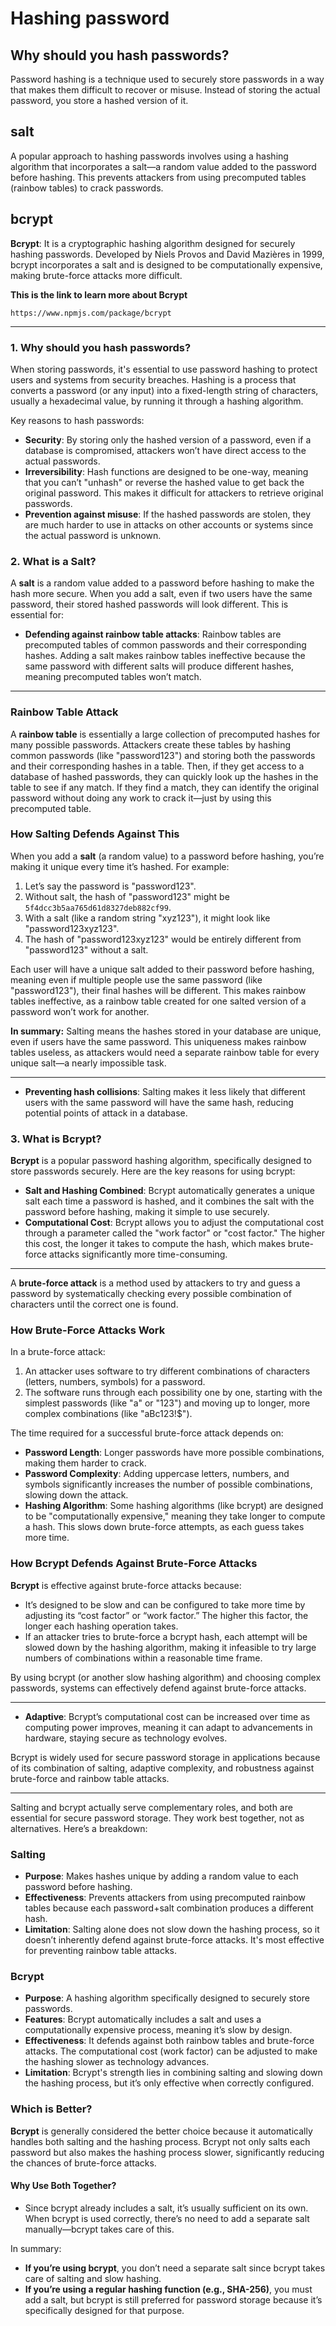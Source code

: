 # Hashing password

## Why should you hash passwords?

Password hashing is a technique used to securely store passwords in a way that makes them difficult to recover or misuse. Instead of storing the actual password, you store a hashed version of it. 

## salt

A popular approach to hashing passwords involves using a hashing algorithm that incorporates a salt—a random value added to the password before hashing. This prevents attackers from using precomputed tables (rainbow tables) to crack passwords.

## bcrypt

**Bcrypt**: It is a cryptographic hashing algorithm designed for securely hashing passwords. Developed by Niels Provos and David Mazières in 1999, bcrypt incorporates a salt and is designed to be computationally expensive, making brute-force attacks more difficult.

**This is the link to learn more about Bcrypt**
```link
https://www.npmjs.com/package/bcrypt
```
---


### 1. **Why should you hash passwords?**

When storing passwords, it's essential to use password hashing to protect users and systems from security breaches. Hashing is a process that converts a password (or any input) into a fixed-length string of characters, usually a hexadecimal value, by running it through a hashing algorithm. 

Key reasons to hash passwords:
   - **Security**: By storing only the hashed version of a password, even if a database is compromised, attackers won’t have direct access to the actual passwords.
   - **Irreversibility**: Hash functions are designed to be one-way, meaning that you can’t "unhash" or reverse the hashed value to get back the original password. This makes it difficult for attackers to retrieve original passwords.
   - **Prevention against misuse**: If the hashed passwords are stolen, they are much harder to use in attacks on other accounts or systems since the actual password is unknown.

### 2. **What is a Salt?**

A **salt** is a random value added to a password before hashing to make the hash more secure. When you add a salt, even if two users have the same password, their stored hashed passwords will look different. This is essential for:
   - **Defending against rainbow table attacks**: Rainbow tables are precomputed tables of common passwords and their corresponding hashes. Adding a salt makes rainbow tables ineffective because the same password with different salts will produce different hashes, meaning precomputed tables won’t match.

---


### Rainbow Table Attack

A **rainbow table** is essentially a large collection of precomputed hashes for many possible passwords. Attackers create these tables by hashing common passwords (like "password123") and storing both the passwords and their corresponding hashes in a table. Then, if they get access to a database of hashed passwords, they can quickly look up the hashes in the table to see if any match. If they find a match, they can identify the original password without doing any work to crack it—just by using this precomputed table.

### How Salting Defends Against This
When you add a **salt** (a random value) to a password before hashing, you’re making it unique every time it’s hashed. For example:
1. Let’s say the password is "password123".
2. Without salt, the hash of "password123" might be `5f4dcc3b5aa765d61d8327deb882cf99`.
3. With a salt (like a random string "xyz123"), it might look like "password123xyz123".
4. The hash of "password123xyz123" would be entirely different from "password123" without a salt.

Each user will have a unique salt added to their password before hashing, meaning even if multiple people use the same password (like "password123"), their final hashes will be different. This makes rainbow tables ineffective, as a rainbow table created for one salted version of a password won’t work for another. 

**In summary:** Salting means the hashes stored in your database are unique, even if users have the same password. This uniqueness makes rainbow tables useless, as attackers would need a separate rainbow table for every unique salt—a nearly impossible task.

---

   - **Preventing hash collisions**: Salting makes it less likely that different users with the same password will have the same hash, reducing potential points of attack in a database.

### 3. **What is Bcrypt?**

**Bcrypt** is a popular password hashing algorithm, specifically designed to store passwords securely. Here are the key reasons for using bcrypt:
   - **Salt and Hashing Combined**: Bcrypt automatically generates a unique salt each time a password is hashed, and it combines the salt with the password before hashing, making it simple to use securely.
   - **Computational Cost**: Bcrypt allows you to adjust the computational cost through a parameter called the "work factor" or "cost factor." The higher this cost, the longer it takes to compute the hash, which makes brute-force attacks significantly more time-consuming.

---

A **brute-force attack** is a method used by attackers to try and guess a password by systematically checking every possible combination of characters until the correct one is found. 

### How Brute-Force Attacks Work
In a brute-force attack:
1. An attacker uses software to try different combinations of characters (letters, numbers, symbols) for a password.
2. The software runs through each possibility one by one, starting with the simplest passwords (like "a" or "123") and moving up to longer, more complex combinations (like "aBc123!$").

The time required for a successful brute-force attack depends on:
- **Password Length**: Longer passwords have more possible combinations, making them harder to crack.
- **Password Complexity**: Adding uppercase letters, numbers, and symbols significantly increases the number of possible combinations, slowing down the attack.
- **Hashing Algorithm**: Some hashing algorithms (like bcrypt) are designed to be "computationally expensive," meaning they take longer to compute a hash. This slows down brute-force attempts, as each guess takes more time.

### How Bcrypt Defends Against Brute-Force Attacks
**Bcrypt** is effective against brute-force attacks because:
- It’s designed to be slow and can be configured to take more time by adjusting its “cost factor” or “work factor.” The higher this factor, the longer each hashing operation takes.
- If an attacker tries to brute-force a bcrypt hash, each attempt will be slowed down by the hashing algorithm, making it infeasible to try large numbers of combinations within a reasonable time frame.

By using bcrypt (or another slow hashing algorithm) and choosing complex passwords, systems can effectively defend against brute-force attacks.

---

   - **Adaptive**: Bcrypt’s computational cost can be increased over time as computing power improves, meaning it can adapt to advancements in hardware, staying secure as technology evolves.

Bcrypt is widely used for secure password storage in applications because of its combination of salting, adaptive complexity, and robustness against brute-force and rainbow table attacks.


---

Salting and bcrypt actually serve complementary roles, and both are essential for secure password storage. They work best together, not as alternatives. Here’s a breakdown:

### Salting
- **Purpose**: Makes hashes unique by adding a random value to each password before hashing.
- **Effectiveness**: Prevents attackers from using precomputed rainbow tables because each password+salt combination produces a different hash.
- **Limitation**: Salting alone does not slow down the hashing process, so it doesn’t inherently defend against brute-force attacks. It's most effective for preventing rainbow table attacks.

### Bcrypt
- **Purpose**: A hashing algorithm specifically designed to securely store passwords.
- **Features**: Bcrypt automatically includes a salt and uses a computationally expensive process, meaning it’s slow by design.
- **Effectiveness**: It defends against both rainbow tables and brute-force attacks. The computational cost (work factor) can be adjusted to make the hashing slower as technology advances.
- **Limitation**: Bcrypt's strength lies in combining salting and slowing down the hashing process, but it’s only effective when correctly configured.

### Which is Better?
**Bcrypt** is generally considered the better choice because it automatically handles both salting and the hashing process. Bcrypt not only salts each password but also makes the hashing process slower, significantly reducing the chances of brute-force attacks. 

#### Why Use Both Together?
- Since bcrypt already includes a salt, it’s usually sufficient on its own. When bcrypt is used correctly, there’s no need to add a separate salt manually—bcrypt takes care of this.
  
In summary:
- **If you’re using bcrypt**, you don’t need a separate salt since bcrypt takes care of salting and slow hashing.
- **If you’re using a regular hashing function (e.g., SHA-256)**, you must add a salt, but bcrypt is still preferred for password storage because it’s specifically designed for that purpose.